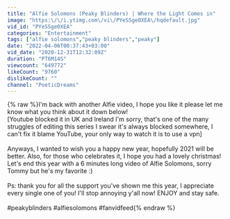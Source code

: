 ```yaml
---
title: "Alfie Solomons (Peaky Blinders) | Where the Light Comes in"
image: "https:\/\/i.ytimg.com\/vi\/PYeSSge0XEA\/hqdefault.jpg"
vid_id: "PYeSSge0XEA"
categories: "Entertainment"
tags: ["alfie solomons","peaky blinders","peaky"]
date: "2022-04-06T00:37:43+03:00"
vid_date: "2020-12-31T12:32:09Z"
duration: "PT6M14S"
viewcount: "649772"
likeCount: "9760"
dislikeCount: ""
channel: "PoeticDreams"
---
```

{% raw %}I'm back with another Alfie video, I hope you like it please let me know what you think about it down below!<br />[Youtube blocked it in UK and Ireland I'm sorry, that's one of the many struggles of editing this series I swear it's always blocked somewhere, I can't fix it blame YouTube, your only way to watch it is to use a vpn]<br /> <br />Anyways, I wanted to wish you a happy new year, hopefully 2021 will be better. Also, for those who celebrates it, I hope you had a lovely christmas!<br />Let's end this year with a 6 minutes long video of Alfie Solomons, sorry Tommy but he's my favorite :)<br /><br />Ps: thank you for all the support you've shown me this year, I appreciate every single one of you! I'll stop annoying y'all now! ENJOY and stay safe.<br /><br />#peakyblinders #alfiesolomons #fanvidfeed{% endraw %}
